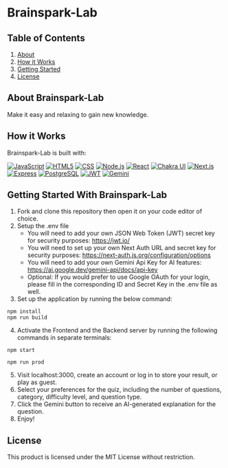 # Brainspark-Lab


## Table of Contents
1. [About](#about-brainspark-lab)
2. [How it Works](#how-it-works)
3. [Getting Started](#getting-started-with-brainspark-lab)
4. [License](#license)


## About Brainspark-Lab
Make it easy and relaxing to gain new knowledge.


## How it Works
Brainspark-Lab is built with:

[![JavaScript](https://img.shields.io/badge/JavaScript-F7DF1E?style=for-the-badge&logo=javascript&logoColor=black)](https://www.javascript.com/)
[![HTML5](https://img.shields.io/badge/html5-%23E34F26.svg?style=for-the-badge&logo=html5&logoColor=white)](https://html.com/html5/)
[![CSS](https://img.shields.io/badge/CSS3-1572B6?style=for-the-badge&logo=css3&logoColor=white)](https://developer.mozilla.org/en-US/docs/Web/CSS)
[![Node.js](https://img.shields.io/badge/Node.js-43853D?style=for-the-badge&logo=node.js&logoColor=white)](https://nodejs.org/)
[![React](https://img.shields.io/badge/React-20232A?style=for-the-badge&logo=react&logoColor=61DAFB)](https://react.dev/)
[![Chakra UI](https://img.shields.io/badge/Chakra--UI-319795?style=for-the-badge&logo=chakra-ui&logoColor=white)](https://chakra-ui.com/)
[![Next.js](https://img.shields.io/badge/next%20js-000000?style=for-the-badge&logo=nextdotjs&logoColor=white)](https://nextjs.org/)
[![Express](https://img.shields.io/badge/Express.js-404D59?style=for-the-badge&logo=express)](https://expressjs.com/)
[![PostgreSQL](https://img.shields.io/badge/postgresql-4169e1?style=for-the-badge&logo=postgresql&logoColor=white)](https://www.postgresql.org/)
[![JWT](https://img.shields.io/badge/JWT-000000?style=for-the-badge&logo=JSON%20web%20tokens&logoColor=white)](https://jwt.io/)
[![Gemini](https://img.shields.io/badge/Gemini-8E75B2?style=for-the-badge&logo=googlegemini&logoColor=white)](https://gemini.google.com/)


## Getting Started With Brainspark-Lab
1. Fork and clone this repository then open it on your code editor of choice.
2. Setup the .env file
   - You will need to add your own JSON Web Token (JWT) secret key for security purposes: https://jwt.io/
   - You will need to set up your own Next Auth URL and secret key for security purposes: https://next-auth.js.org/configuration/options
   - You will need to add your own Gemini Api Key for AI features: https://ai.google.dev/gemini-api/docs/api-key
   - Optional: If you would prefer to use Google OAuth for your login, please fill in the corresponding ID and Secret Key in the .env file as well.
3. Set up the application by running the below command:
```
npm install
npm run build
```
4. Activate the Frontend and the Backend server by running the following commands in separate terminals:
```
npm start
```
```
npm run prod
```
5. Visit localhost:3000, create an account or log in to store your result, or play as guest.
6. Select your preferences for the quiz, including the number of questions, category, difficulty level, and question type.
7. Click the Gemini button to receive an AI-generated explanation for the question.
8. Enjoy!


## License
This product is licensed under the MIT License without restriction.

